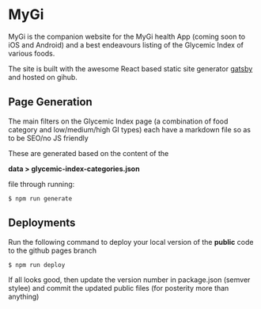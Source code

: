 # MyGi

MyGi is the companion website for the MyGi health App (coming soon to iOS and Android) and a best endeavours listing of the Glycemic Index of various foods.

The site is built with the awesome React based static site generator [gatsby](https://github.com/gatsbyjs/gatsby) and hosted on gihub.

## Page Generation

The main filters on the Glycemic Index page (a combination of food category and low/medium/high GI types) each have a markdown file so as to be SEO/no JS friendly

These are generated based on the content of the

**data > glycemic-index-categories.json**

file through running:

```
$ npm run generate
```

## Deployments

Run the following command to deploy your local version of the **public** code to the github pages branch

```
$ npm run deploy
```

If all looks good, then update the version number in package.json (semver stylee) and commit the updated public files (for posterity more than anything)
